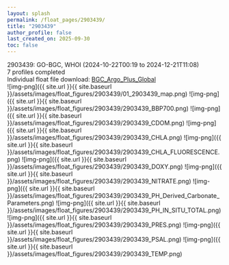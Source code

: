 ```yaml
---
layout: splash
permalink: /float_pages/2903439/
title: "2903439"
author_profile: false
last_created_on: 2025-09-30
toc: false
---
```

 
2903439: GO-BGC, WHOI (2024-10-22T00:19 to 2024-12-21T11:08)\
7 profiles completed\
Individual float file download: [BGC_Argo_Plus_Global](https://ftp.soest.hawaii.edu/bgc_argo_plus/Individual_Floats/outliers_removed/2903439_Sprof_processed.nc)\
![img-png]({{ site.url }}{{ site.baseurl }}/assets/images/float_figures/2903439/01_2903439_map.png)
![img-png]({{ site.url }}{{ site.baseurl }}/assets/images/float_figures/2903439/2903439_BBP700.png)
![img-png]({{ site.url }}{{ site.baseurl }}/assets/images/float_figures/2903439/2903439_CDOM.png)
![img-png]({{ site.url }}{{ site.baseurl }}/assets/images/float_figures/2903439/2903439_CHLA.png)
![img-png]({{ site.url }}{{ site.baseurl }}/assets/images/float_figures/2903439/2903439_CHLA_FLUORESCENCE.png)
![img-png]({{ site.url }}{{ site.baseurl }}/assets/images/float_figures/2903439/2903439_DOXY.png)
![img-png]({{ site.url }}{{ site.baseurl }}/assets/images/float_figures/2903439/2903439_NITRATE.png)
![img-png]({{ site.url }}{{ site.baseurl }}/assets/images/float_figures/2903439/2903439_PH_Derived_Carbonate_Parameters.png)
![img-png]({{ site.url }}{{ site.baseurl }}/assets/images/float_figures/2903439/2903439_PH_IN_SITU_TOTAL.png)
![img-png]({{ site.url }}{{ site.baseurl }}/assets/images/float_figures/2903439/2903439_PRES.png)
![img-png]({{ site.url }}{{ site.baseurl }}/assets/images/float_figures/2903439/2903439_PSAL.png)
![img-png]({{ site.url }}{{ site.baseurl }}/assets/images/float_figures/2903439/2903439_TEMP.png)
